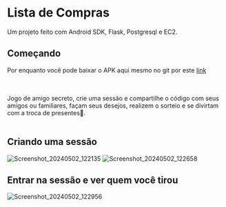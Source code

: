 # Lista de Compras

Um projeto feito com Android SDK, Flask, Postgresql e EC2.

## Começando

Por enquanto você pode baixar o APK aqui mesmo no git por este <a href='https://github.com/viniciusmarchioni/AmigoSecreto/blob/master/app-debug.apk'>link</a><br>
<br>
<br>

Jogo de amigo secreto, crie uma sessão e compartilhe o código com seus amigos ou familiares, façam seus desejos, realizem o sorteio e se divirtam com a troca de presentes🤗.<br><br>

## Criando uma sessão
![Screenshot_20240502_122135](https://github.com/viniciusmarchioni/AmigoSecreto/assets/85034259/a63d12a7-301a-49d3-a214-2cf1fd4719ef)
![Screenshot_20240502_122658](https://github.com/viniciusmarchioni/AmigoSecreto/assets/85034259/3e9236c3-3b23-4668-b74e-e154ab9e9074)



## Entrar na sessão e ver quem você tirou
![Screenshot_20240502_122956](https://github.com/viniciusmarchioni/AmigoSecreto/assets/85034259/e6a99602-32b5-4a64-b260-06886d0b42ca)
